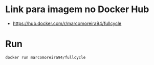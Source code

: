 # Link para imagem no Docker Hub

- https://hub.docker.com/r/marcomoreira94/fullcycle

# Run

```
docker run marcomoreira94/fullcycle
```